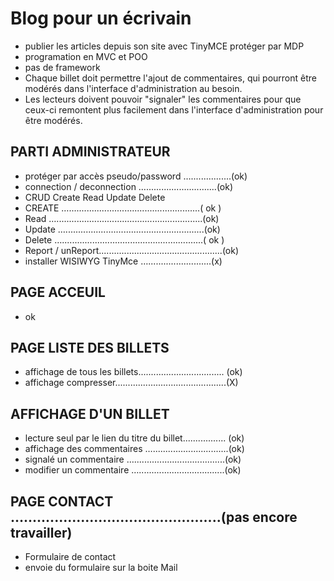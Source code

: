 <h1>Blog pour un écrivain</h1>
<ul>  
    <li>publier les articles depuis son site avec TinyMCE protéger par MDP</li>
    <li>programation en MVC et POO</li>
    <li>pas de framework</li>
    <li>Chaque billet doit permettre l'ajout de commentaires, qui pourront être modérés dans l'interface d'administration au besoin.</li> 
    <li>Les lecteurs doivent pouvoir "signaler" les commentaires pour que ceux-ci remontent plus facilement dans l'interface d'administration pour être modérés.</li> 
</ul>

<h2>PARTI ADMINISTRATEUR</h2>
<ul>
    <li>protéger par accès pseudo/password …................(ok)</li>
    <li>connection / deconnection …............................(ok)</li>
    <li>CRUD Create Read Update Delete</li> 
    <li>CREATE …....................................................( ok )</li>
    <li>Read …..........................................................(ok)</li>
    <li>Update ….......................................................(ok)</li>
    <li>Delete …........................................................( ok )</li>
    <li>Report / unReport.................................................(ok)</li>
    <li>installer WISIWYG TinyMce ….........................(x)</li>
</ul>

<h2>PAGE ACCEUIL</h2>
<ul>
    <li>ok</li>
</ul>

<h2>PAGE LISTE DES BILLETS</h2>
<ul>
    <li>affichage de tous les billets.................................. (ok)</li>
    <li>affichage compresser............................................(X)</li>
</ul>

<h2>AFFICHAGE D'UN BILLET</h2>
<ul>
    <li>lecture seul par le lien du titre du billet................. (ok)</li>
    <li>affichage des commentaires …..............................(ok)</li>
    <li>signalé un commentaire …....................................(ok)</li>
    <li>modifier un commentaire …..................................(ok)</li>
</ul>

<h2>PAGE CONTACT ….............................................(pas encore travailler)</h2>
<ul>    
    <li>Formulaire de contact</li>
    <li>envoie du formulaire sur la boite Mail</li>
</ul>